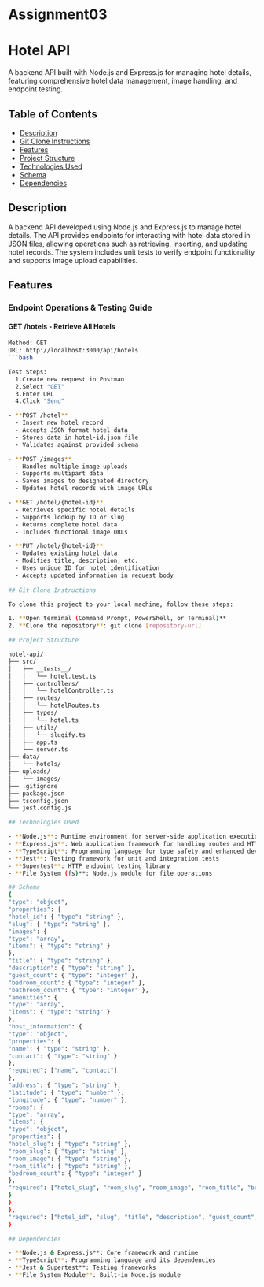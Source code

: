 # Assignment03
# Hotel API

A backend API built with Node.js and Express.js for managing hotel details, featuring comprehensive hotel data management, image handling, and endpoint testing.

## Table of Contents
- [Description](#description)
- [Git Clone Instructions](#git-clone-instructions)
- [Features](#features)
- [Project Structure](#project-structure)
- [Technologies Used](#technologies-used)
- [Schema](#schema)
- [Dependencies](#dependencies)


## Description
A backend API developed using Node.js and Express.js to manage hotel details. The API provides endpoints for interacting with hotel data stored in JSON files, allowing operations such as retrieving, inserting, and updating hotel records. The system includes unit tests to verify endpoint functionality and supports image upload capabilities.

## Features

### Endpoint Operations & Testing Guide

#### GET /hotels - Retrieve All Hotels
```bash
Method: GET
URL: http://localhost:3000/api/hotels
```bash

Test Steps:
  1.Create new request in Postman
  2.Select "GET"
  3.Enter URL
  4.Click "Send"

- **POST /hotel**
  - Insert new hotel record
  - Accepts JSON format hotel data
  - Stores data in hotel-id.json file
  - Validates against provided schema

- **POST /images**
  - Handles multiple image uploads
  - Supports multipart data
  - Saves images to designated directory
  - Updates hotel records with image URLs

- **GET /hotel/{hotel-id}**
  - Retrieves specific hotel details
  - Supports lookup by ID or slug
  - Returns complete hotel data
  - Includes functional image URLs

- **PUT /hotel/{hotel-id}**
  - Updates existing hotel data
  - Modifies title, description, etc.
  - Uses unique ID for hotel identification
  - Accepts updated information in request body
    
## Git Clone Instructions

To clone this project to your local machine, follow these steps:

1. **Open terminal (Command Prompt, PowerShell, or Terminal)**
2. **Clone the repository**: git clone [repository-url]

## Project Structure

hotel-api/
├── src/
│   ├── __tests__/
│   │   └── hotel.test.ts
│   ├── controllers/
│   │   └── hotelController.ts
│   ├── routes/
│   │   └── hotelRoutes.ts
│   ├── types/
│   │   └── hotel.ts
│   ├── utils/
│   │   └── slugify.ts
│   ├── app.ts
│   └── server.ts
├── data/
│   └── hotels/
├── uploads/
│   └── images/
├── .gitignore
├── package.json
├── tsconfig.json
└── jest.config.js

## Technologies Used

- **Node.js**: Runtime environment for server-side application execution
- **Express.js**: Web application framework for handling routes and HTTP requests
- **TypeScript**: Programming language for type safety and enhanced development
- **Jest**: Testing framework for unit and integration tests
- **Supertest**: HTTP endpoint testing library
- **File System (fs)**: Node.js module for file operations

## Schema
{
"type": "object",
"properties": {
"hotel_id": { "type": "string" },
"slug": { "type": "string" },
"images": {
"type": "array",
"items": { "type": "string" }
},
"title": { "type": "string" },
"description": { "type": "string" },
"guest_count": { "type": "integer" },
"bedroom_count": { "type": "integer" },
"bathroom_count": { "type": "integer" },
"amenities": {
"type": "array",
"items": { "type": "string" }
},
"host_information": {
"type": "object",
"properties": {
"name": { "type": "string" },
"contact": { "type": "string" }
},
"required": ["name", "contact"]
},
"address": { "type": "string" },
"latitude": { "type": "number" },
"longitude": { "type": "number" },
"rooms": {
"type": "array",
"items": {
"type": "object",
"properties": {
"hotel_slug": { "type": "string" },
"room_slug": { "type": "string" },
"room_image": { "type": "string" },
"room_title": { "type": "string" },
"bedroom_count": { "type": "integer" }
},
"required": ["hotel_slug", "room_slug", "room_image", "room_title", "bedroom_count"]
}
}
},
"required": ["hotel_id", "slug", "title", "description", "guest_count", "bedroom_count", "bathroom_count", "amenities", "host_information", "address", "latitude", "longitude", "rooms"]
}

## Dependencies

- **Node.js & Express.js**: Core framework and runtime
- **TypeScript**: Programming language and its dependencies
- **Jest & Supertest**: Testing frameworks
- **File System Module**: Built-in Node.js module


